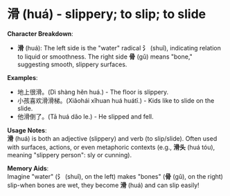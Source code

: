 # **滑 (huá) - slippery; to slip; to slide**

**Character Breakdown**:  
- **滑** (huá): The left side is the "water" radical **氵** (shuǐ), indicating relation to liquid or smoothness. The right side **骨** (gǔ) means "bone," suggesting smooth, slippery surfaces.

**Examples**:  
- 地上很滑。(Dì shàng hěn huá.) - The floor is slippery.  
- 小孩喜欢滑滑梯。(Xiǎohái xǐhuan huá huátī.) - Kids like to slide on the slide.  
- 他滑倒了。(Tā huá dǎo le.) - He slipped and fell.

**Usage Notes**:  
**滑** (huá) is both an adjective (slippery) and verb (to slip/slide). Often used with surfaces, actions, or even metaphoric contexts (e.g., **滑头** (huá tóu), meaning "slippery person": sly or cunning).

**Memory Aids**:  
Imagine "water" (**氵** (shuǐ), on the left) makes "bones" (**骨** (gǔ), on the right) slip-when bones are wet, they become **滑** (huá) and can slip easily!